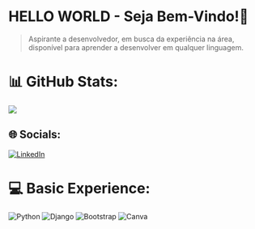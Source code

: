 
# HELLO WORLD - Seja Bem-Vindo!👋
>Aspirante a desenvolvedor, em busca da experiência na área, disponível para aprender a desenvolver em qualquer linguagem.


# 📊 GitHub Stats:
![](https://github-readme-stats.vercel.app/api?username=Caique108&theme=gotham&hide_border=false&include_all_commits=false&count_private=false)<br/>



## 🌐 Socials:
[![LinkedIn](https://img.shields.io/badge/LinkedIn-%230077B5.svg?logo=linkedin&logoColor=white)](https://linkedin.com/in/caique-couto-de-carvalho-002b60289) 

# 💻 Basic Experience:
![Python](https://img.shields.io/badge/python-3670A0?style=for-the-badge&logo=python&logoColor=ffdd54) ![Django](https://img.shields.io/badge/django-%23092E20.svg?style=for-the-badge&logo=django&logoColor=white) ![Bootstrap](https://img.shields.io/badge/bootstrap-%238511FA.svg?style=for-the-badge&logo=bootstrap&logoColor=white) ![Canva](https://img.shields.io/badge/Canva-%2300C4CC.svg?style=for-the-badge&logo=Canva&logoColor=white)


